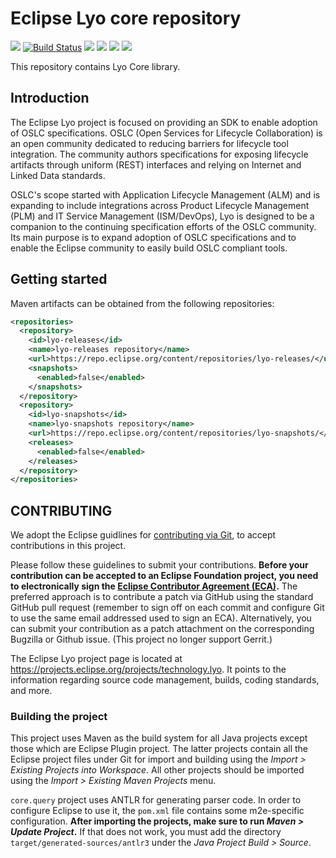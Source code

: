 # Eclipse Lyo core repository

[![](https://img.shields.io/jenkins/s/https/ci.eclipse.org/lyo/job/lyo-core-master.svg)](https://ci.eclipse.org/lyo/job/lyo-core-master/)
[![Build Status](https://travis-ci.org/eclipse/lyo.core.svg?branch=master)](https://travis-ci.org/eclipse/lyo.core)
[![](https://img.shields.io/badge/javadoc-2.4.0-blue.svg)](https://download.eclipse.org/lyo/docs/core/2.4.0/)
[![](https://img.shields.io/badge/javadoc-latest-blue.svg)](https://download.eclipse.org/lyo/docs/core/latest/)
[![](https://img.shields.io/badge/misc-discourse-lightgrey.svg)](https://forum.open-services.net/)
[![](https://img.shields.io/badge/misc-gitter-lightgrey.svg)](https://gitter.im/eclipse/lyo)

This repository contains Lyo Core library.

## Introduction

The Eclipse Lyo project is focused on providing an SDK to enable adoption of OSLC specifications. OSLC (Open Services for Lifecycle Collaboration) is an open community dedicated to reducing barriers for lifecycle tool integration. The community authors specifications for exposing lifecycle artifacts through uniform (REST) interfaces and relying on Internet and Linked Data standards.

OSLC's scope started with Application Lifecycle Management (ALM) and is expanding to include integrations across Product Lifecycle Management (PLM) and IT Service Management (ISM/DevOps), Lyo is designed to be a companion to the continuing specification efforts of the OSLC community. Its main purpose is to expand adoption of OSLC specifications and to enable the Eclipse community to easily build OSLC compliant tools.

## Getting started

Maven artifacts can be obtained from the following repositories:

```xml
<repositories>
  <repository>
    <id>lyo-releases</id>
    <name>lyo-releases repository</name>
    <url>https://repo.eclipse.org/content/repositories/lyo-releases/</url>
    <snapshots>
      <enabled>false</enabled>
    </snapshots>
  </repository>
  <repository>
    <id>lyo-snapshots</id>
    <name>lyo-snapshots repository</name>
    <url>https://repo.eclipse.org/content/repositories/lyo-snapshots/</url>
    <releases>
      <enabled>false</enabled>
    </releases>
  </repository>
</repositories>
```

## CONTRIBUTING

We adopt the Eclipse guidlines for [contributing via Git](https://wiki.eclipse.org/Development_Resources/Contributing_via_Git), to accept contributions in this project.

Please follow these guidelines to submit your contributions. **Before your contribution can be accepted to an Eclipse Foundation project, you need to electronically sign the [Eclipse Contributor Agreement (ECA)](https://eclipse.org/legal/ECA.php).**
The preferred approach is to contribute a patch via GitHub using the standard GitHub pull request (remember to sign off on each commit and configure Git to use the same email addressed used to sign an ECA).
Alternatively, you can submit your contribution as a patch attachment on the corresponding Bugzilla or Github issue.
(This project no longer support Gerrit.)

The Eclipse Lyo project page is located at https://projects.eclipse.org/projects/technology.lyo. It points to the information regarding source code management, builds, coding standards, and more.

### Building the project

This project uses Maven as the build system for all Java projects except those which are Eclipse Plugin project. The latter projects contain all the Eclipse project files under Git for import and building using the *Import > Existing Projects into Workspace*. All other projects should be imported using the *Import > Existing Maven Projects* menu.

`core.query` project uses ANTLR for generating parser code. In order to configure Eclipse to use it, the `pom.xml` file contains some m2e-specific configuration. **After importing the projects, make sure to run *Maven > Update Project*.** If that does not work, you must add the directory `target/generated-sources/antlr3` under the *Java Project Build > Source*.
